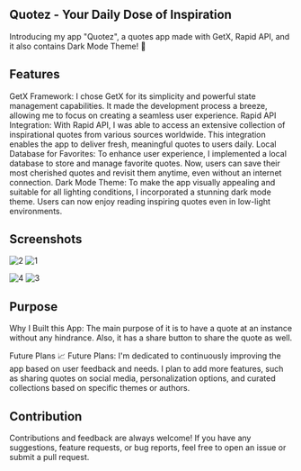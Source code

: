 ## Quotez - Your Daily Dose of Inspiration

   Introducing my app "Quotez", a quotes app made with GetX, Rapid API, and it also contains Dark Mode Theme! 🌙

## Features
  GetX Framework: I chose GetX for its simplicity and powerful state management capabilities. 
  It made the development process a breeze, allowing me to focus on creating a seamless user experience.
  Rapid API Integration: With Rapid API, I was able to access an extensive collection of inspirational quotes from various sources worldwide. 
  This integration enables the app to deliver fresh, meaningful quotes to users daily.
  Local Database for Favorites: To enhance user experience, I implemented a local database to store and manage favorite quotes. 
  Now, users can save their most cherished quotes and revisit them anytime, even without an internet connection.
  Dark Mode Theme: To make the app visually appealing and suitable for all lighting conditions, I incorporated a stunning dark mode theme. 
  Users can now enjoy reading inspiring quotes even in low-light environments.

## Screenshots

  ![2](https://github.com/Ankit180898/quotez/assets/48925155/684dcb53-121b-4b69-b798-6898401aef81)
  ![1](https://github.com/Ankit180898/quotez/assets/48925155/dc9391df-ad2c-4053-9141-9f96ea0c88d2)

  ![4](https://github.com/Ankit180898/quotez/assets/48925155/7848d6e3-937f-4757-9144-c8386a2e6f66)
  ![3](https://github.com/Ankit180898/quotez/assets/48925155/83a32666-7553-4405-a4b5-97880c583e68)

  
## Purpose
  Why I Built this App:
  The main purpose of it is to have a quote at an instance without any hindrance. 
  Also, it has a share button to share the quote as well.

Future Plans
📈 Future Plans:
I'm dedicated to continuously improving the app based on user feedback and needs. 
I plan to add more features, such as sharing quotes on social media, personalization options, 
and curated collections based on specific themes or authors.

## Contribution
Contributions and feedback are always welcome! If you have any suggestions, feature requests, or bug reports, feel free to open an issue or submit a pull request.
